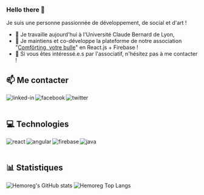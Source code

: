 ### Hello there 👋

Je suis une personne passionnée de développement, de social et d'art !

- 🔭 Je travaille aujourd'hui à l'Université Claude Bernard de Lyon,
- 👯 Je maintiens et co-développe la plateforme de notre association "[Comförting, votre bulle](https://comforting.xyz)" en React.js + Firebase !
- 🤔 Si vous êtes intéressé.e.s par l'associatif, n'hésitez pas à me contacter !

## 📫 Me contacter
[<img align="left" alt="linked-in" src="https://img.shields.io/badge/linkedin-%230077B5.svg?&style=for-the-badge&logo=linkedin&logoColor=white" />](https://www.linkedin.com/in/jerome-gil/)
[<img align="left" alt="facebook" src="https://img.shields.io/badge/facebook-%231877F2.svg?&style=for-the-badge&logo=facebook&logoColor=white" />](https://www.facebook.com/jerome.gil.16/)
[<img align="left" alt="twitter" src="https://img.shields.io/badge/twitter-%231DA1F2.svg?&style=for-the-badge&logo=twitter&logoColor=white" />](https://twitter.com/hemoreg)

<br>
<br>

## 💻 Technologies
<img align="left" alt="react" src="https://img.shields.io/badge/react%20-%2320232a.svg?&style=for-the-badge&logo=react&logoColor=%2361DAFB" />
<img align="left" alt="angular" src="https://img.shields.io/badge/Angular-red?&style=for-the-badge&logo=angular" />
<img align="left" alt="firebase" src="https://img.shields.io/badge/firebase-blue?&style=for-the-badge&logo=firebase" />
<img align="left" alt="java" src="https://img.shields.io/badge/Java-lightgrey?&style=for-the-badge&logo=java" />

<br>
<br>

## 📊 Statistiques
![Hemoreg's GitHub stats](https://github-readme-stats.vercel.app/api?username=HemoreG&show_icons=true&theme=transparent&hide_border=true)
![Hemoreg Top Langs](https://github-readme-stats.vercel.app/api/top-langs/?username=HemoreG&layout=compact&langs_count=8&theme=transparent&hide_border=true)
